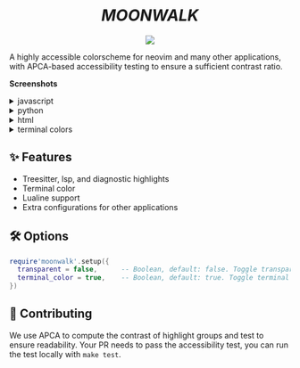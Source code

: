 <h1 align="center"><i>MOONWALK</i></h1>

<p align="center">
<img src="https://github.com/theJian/nvim-moonwalk/actions/workflows/test.yml/badge.svg">
</p>

A highly accessible colorscheme for neovim and many other applications, with APCA-based accessibility testing to ensure a sufficient contrast ratio.



__Screenshots__

<details>
  <summary>javascript</summary>
  <img width="912" alt="Screen Shot 2023-11-14 at 13 06 03" src="https://github.com/theJian/nvim-moonwalk/assets/9625224/686964c0-de31-4906-9473-b30cffc1fa81">
</details>

<details>
  <summary>python</summary>
  <img width="912" alt="Screen Shot 2023-11-14 at 14 19 31" src="https://github.com/theJian/nvim-moonwalk/assets/9625224/d733feb1-c141-42f8-9202-51ca7d641cb3">
</details>

<details>
  <summary>html</summary>
  <img width="912" alt="Screen Shot 2023-11-14 at 14 20 47" src="https://github.com/theJian/nvim-moonwalk/assets/9625224/0f215f60-9c61-4db0-92ed-fb1e96493f37">
</details>

<details>
  <summary>terminal colors</summary>
  <img width="742" alt="Screen Shot 2023-11-10 at 15 26 45" src="https://github.com/theJian/nvim-moonwalk/assets/9625224/e822691c-ac87-418e-8666-529410ba73c2">
</details>




## ✨ Features

- Treesitter, lsp, and diagnostic highlights
- Terminal color
- Lualine support
- Extra configurations for other applications


## 🛠 Options
```lua
require'moonwalk'.setup({
  transparent = false,      -- Boolean, default: false. Toggle transparency.
  terminal_color = true,    -- Boolean, default: true. Toggle terminal color.
})
```

## 🙌 Contributing

We use APCA to compute the contrast of highlight groups and test to ensure readability. Your PR needs to pass the accessibility test, you can run the test locally with `make test`.
